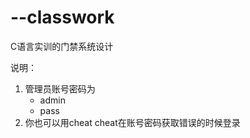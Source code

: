 # --classwork
 C语言实训的门禁系统设计

说明：

1. 管理员账号密码为
   - admin
   - pass
2. 你也可以用cheat cheat在账号密码获取错误的时候登录
